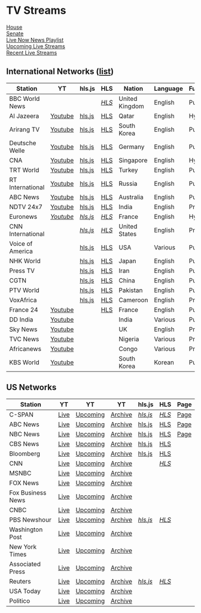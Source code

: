 # TV Streams

<link rel="stylesheet" type="text/css" href="css/markdown.css">
<link rel="shortcut icon" href="ico/favicon.png" type="image/x-icon">

[House](house.html)  
[Senate](senate.html)  
[Live Now News Playlist](https://www.youtube.com/playlist?list=PL3ZQ5CpNulQmA2Tegc98c0XXJTzuKb0wS)  
[Upcoming Live Streams](https://www.youtube.com/playlist?list=PLU12uITxBEPHHlOIWGAIezbshH82rGpKp)  
[Recent Live Streams](https://www.youtube.com/playlist?list=PLU12uITxBEPFteq84ODnPRJjskBgVQC2M)

## International Networks ([list](https://en.wikipedia.org/wiki/List_of_world_news_channels))

| Station | YT | hls.js | HLS | Nation | Language | Funding | Website | Wikipedia |
| - | - | - | - | - | - | - | - | - |
| BBC World News | | | [*HLS*](http://ott-cdn.ucom.am/s24/index.m3u8) | United Kingdom | English | Public | [Website](https://www.bbc.com/news/world_radio_and_tv) | [Wikipedia](https://en.wikipedia.org/wiki/BBC_World_News) |
| Al Jazeera | [Youtube](https://www.youtube.com/c/AlJazeeraEnglish/live) | [hls.js](https://www.danburd.com/hlsjsvideo.html?stream=https://live-hls-web-aje.getaj.net/AJE/index.m3u8) | [HLS](https://live-hls-web-aje.getaj.net/AJE/index.m3u8) | Qatar | English | Hybrid | [Website](https://www.aljazeera.com/live/) | [Wikipedia](https://en.wikipedia.org/wiki/Al_Jazeera_English) |
| Arirang TV | [Youtube](https://www.youtube.com/c/ArirangCoKrTV/live) | [hls.js](https://www.danburd.com/hlsjsvideo.html?stream=https://amdlive-ch01-ctnd-com.akamaized.net/arirang_1ch/smil:arirang_1ch.smil/master.m3u8) | [HLS](https://amdlive-ch01-ctnd-com.akamaized.net/arirang_1ch/smil:arirang_1ch.smil/master.m3u8) | South Korea | English | Public | [Website](http://www.arirang.co.kr/player/OnAir_TV.asp) | [Wikipedia](https://en.wikipedia.org/wiki/ArirangTV) |
| Deutsche Welle | [Youtube](https://www.youtube.com/c/dwnews/live) | [hls.js](https://www.danburd.com/hlsjsvideo.html?stream=https://dwamdstream102.akamaized.net/hls/live/2015525/dwstream102/index.m3u8) | [HLS](https://dwamdstream102.akamaized.net/hls/live/2015525/dwstream102/index.m3u8) | Germany | English | Public | [Website](https://www.dw.com/en/media-center/live-tv/s-100825?channel=1) | [Wikipedia](https://en.wikipedia.org/wiki/DW-TV) |
| CNA | [Youtube](https://www.youtube.com/channel/UC83jt4dlz1Gjl58fzQrrKZg/live) | [hls.js](https://www.danburd.com/hlsjsvideo.html?stream=https://d2e1asnsl7br7b.cloudfront.net/7782e205e72f43aeb4a48ec97f66ebbe/index.m3u8) | [HLS](https://d2e1asnsl7br7b.cloudfront.net/7782e205e72f43aeb4a48ec97f66ebbe/index.m3u8) | Singapore | English | Hybrid | [Website](https://www.channelnewsasia.com/news/livetv) | [Wikipedia](https://en.wikipedia.org/wiki/CNA_(news_channel)) |
| TRT World | [Youtube](https://www.youtube.com/c/TRTWorld/live) | [hls.js](https://www.danburd.com/hlsjsvideo.html?stream=https://api.trtworld.com/livestream/v1/WcM3Oa2LHD9iUjWDSRUI335NkMWVTUV351H56dqC/master.m3u8) | [HLS](https://api.trtworld.com/livestream/v1/WcM3Oa2LHD9iUjWDSRUI335NkMWVTUV351H56dqC/master.m3u8) | Turkey | English | Public | [Website](https://www.trtworld.com/live/) | [Wikipedia](https://en.wikipedia.org/wiki/TRT_World) |
| RT International | [Youtube](https://www.youtube.com/c/RT/live) | [hls.js](https://www.danburd.com/hlsjsvideo.html?stream=https://rt-glb.gcdn.co/live/rtnews/playlist.m3u8) | [HLS](https://rt-glb.gcdn.co/live/rtnews/playlist.m3u8) | Russia | English | Public | [Website](https://www.rt.com/on-air/) | [Wikipedia](https://en.wikipedia.org/wiki/RT_(TV_network)) |
| ABC News | [Youtube](https://www.youtube.com/c/NewsOnABC/live) | [hls.js](https://www.danburd.com/hlsjsvideo.html?stream=https://abc-iview-mediapackagestreams-2.akamaized.net/out/v1/6e1cc6d25ec0480ea099a5399d73bc4b/index.m3u8) | [HLS](https://abc-iview-mediapackagestreams-2.akamaized.net/out/v1/6e1cc6d25ec0480ea099a5399d73bc4b/index.m3u8) | Australia | English | Public | [Website](https://www.abc.net.au/news/) | [Wikipedia](https://en.wikipedia.org/wiki/ABC_News_(Australia)) |
| NDTV 24x7 | [Youtube](https://www.youtube.com/c/NDTV/live) | [hls.js](https://www.danburd.com/hlsjsvideo.html?stream=https://ndtv24x7elemarchana.akamaized.net/hls/live/2003678/ndtv24x7/ndtv24x7master.m3u8) | [HLS](https://ndtv24x7elemarchana.akamaized.net/hls/live/2003678/ndtv24x7/ndtv24x7master.m3u8) | India | English | Private | [Website](https://www.ndtv.com/video/live/channel/ndtv24x7) | [Wikipedia](https://en.wikipedia.org/wiki/NDTV_24x7) |
| Euronews | [*Youtube*](https://www.youtube.com/c/Euronews/live) | [*hls.js*](https://www.danburd.com/hlsjsvideo.html?stream=https://euronews-euronews-world-1.roku.wurl.com/manifest/playlist.m3u8) | [*HLS*](https://euronews-euronews-world-1.roku.wurl.com/manifest/playlist.m3u8) | France | English | Hybrid | [Website](https://www.euronews.com/) | [Wikipedia](https://en.wikipedia.org/wiki/Euronews) |
| CNN International | | [*hls.js*](https://www.danburd.com/hlsjsvideo.html?stream=https://cnn-cnninternational-1-gb.samsung.wurl.com/manifest/playlist.m3u8) | [*HLS*](https://cnn-cnninternational-1-gb.samsung.wurl.com/manifest/playlist.m3u8) | United States | English | Private | [Website](https://edition.cnn.com) | [Wikipedia](https://en.wikipedia.org/wiki/CNN_International) |
| Voice of America | | [hls.js](https://www.danburd.com/hlsjsvideo.html?stream=https://voa-lh.akamaihd.net/i/voa_mpls_tvmc3_3@320295/master.m3u8) | [HLS](https://voa-lh.akamaihd.net/i/voa_mpls_tvmc3_3@320295/master.m3u8) | USA | Various | Public | [Website](https://www.voanews.com/watch) | [Wikipedia](https://en.wikipedia.org/wiki/Voice_of_America) |
| NHK World | | [hls.js](https://www.danburd.com/hlsjsvideo.html?stream=https://nhkworld.webcdn.stream.ne.jp/www11/nhkworld-tv/global/2003458/live.m3u8) | [HLS](https://nhkworld.webcdn.stream.ne.jp/www11/nhkworld-tv/global/2003458/live.m3u8) | Japan | English | Public | [Website](https://www3.nhk.or.jp/nhkworld/en/live/) | [Wikipedia](https://en.wikipedia.org/wiki/NHK_World-Japan) |
| Press TV | | [hls.js](https://www.danburd.com/hlsjsvideo.html?stream=https://live.presstv.ir/liveprs/smil:liveprs/playlist.m3u8) | [HLS](https://live.presstv.ir/liveprs/smil:liveprs/playlist.m3u8) | Iran | English | Public | [Website](https://www.presstv.ir/Live) | [Wikipedia](https://en.wikipedia.org/wiki/Press_TV) |
| CGTN | | [hls.js](https://www.danburd.com/hlsjsvideo.html?stream=https://news.cgtn.com/resource/live/english/cgtn-news.m3u8) | [HLS](https://news.cgtn.com/resource/live/english/cgtn-news.m3u8) | China | English | Public | [Website](https://www.cgtn.com/channel/en.do) | [Wikipedia](https://en.wikipedia.org/wiki/CGTN_(TV_channel)) |
| PTV World | | [hls.js](https://www.danburd.com/hlsjsvideo.html?stream=https://live.ptv.com.pk/live/ptvworld/playlist.m3u8) | [HLS](https://live.ptv.com.pk/live/ptvworld/playlist.m3u8) | Pakistan | English | Public | [Website](https://ptv.com.pk/ptvWorld) | [Wikipedia](https://en.wikipedia.org/wiki/Pakistan_Television_Corporation) |
| VoxAfrica | | [hls.js](https://www.danburd.com/hlsjsvideo.html?stream=https://1494836162.rsc.cdn77.org/LS-PRG-59570-1/index.m3u8) | [HLS](https://1494836162.rsc.cdn77.org/LS-PRG-59570-1/index.m3u8) | Cameroon | English | Private | [Website](https://voxafrica.com/) | |
| France 24 | [Youtube](https://www.youtube.com/c/france24english/live) | | [HLS](https://static.france24.com/live/F24_EN_LO_HLS/live_ios.m3u8) | France | English | Public | [Website](https://www.france24.com/en/live) | [Wikipedia](https://en.wikipedia.org/wiki/France_24) |
| DD India | [Youtube](https://www.youtube.com/c/DDIndia/live) | | | India | Various | Public | [Website](https://prasarbharati.gov.in/live-tv/) | [Wikipedia](https://en.wikipedia.org/wiki/DD_India) |
| Sky News | [Youtube](https://www.youtube.com/c/skynews/live) | | | UK | English | Private | [Website](https://news.sky.com/story/watch-sky-news-live-10315632) | [Wikipedia](https://en.wikipedia.org/wiki/Sky_News#Sky_News_International) |
| TVC News | [Youtube](https://www.youtube.com/c/TVCNewsNigeria/live) | | | Nigeria | Various | Private | [Website](https://tvcnews.tv/live-streaming/) | [Wikipedia](https://en.wikipedia.org/wiki/TVC_News) |
| Africanews | [Youtube](https://www.youtube.com/c/africanews/live) | | | Congo | Various | Private | [Website](https://www.africanews.com/live/) | [Wikipedia](https://en.wikipedia.org/wiki/Africanews) |
| KBS World | [Youtube](https://www.youtube.com/c/kbsworldtv/live) | | | South Korea | Korean | Public | [Website](https://kbsworld.kbs.co.kr/index_en.php) | [Wikipedia](https://en.wikipedia.org/wiki/KBS_World_(TV_channel)) |

## US Networks

| Station | YT | YT | YT | hls.js | HLS | Page | 
|-|-|-|-|-|-|-|
| C-SPAN | [Live](https://www.youtube.com/c/cspan/live) | [Upcoming](https://www.youtube.com/c/cspan/videos?view=2&live_view=502) | [Archive](https://www.youtube.com/c/cspan/videos?view=2&live_view=503) | [*hls.js*](https://www.danburd.com/hlsjsvideo.html?stream=https://skystreams-lh.akamaihd.net/i/SkyC1_1@500806/master.m3u8) | [*HLS*](https://skystreams-lh.akamaihd.net/i/SkyC1_1@500806/master.m3u8) | [Page](https://www.danburd.com/cspan.html) |
| ABC News | [Live](https://www.youtube.com/c/ABCNews/live) | [Upcoming](https://www.youtube.com/c/ABCNews/videos?view=2&live_view=502) | [Archive](https://www.youtube.com/c/ABCNews/videos?view=2&live_view=503) | [hls.js](https://www.danburd.com/hlsjsvideo.html?stream=https://content.uplynk.com/channel/3324f2467c414329b3b0cc5cd987b6be.m3u8) | [HLS](https://content.uplynk.com/channel/3324f2467c414329b3b0cc5cd987b6be.m3u8) | [Page](https://www.danburd.com/abcnews.html) |
| NBC News | [Live](https://www.youtube.com/c/NBCNews/live) | [Upcoming](https://www.youtube.com/c/NBCNews/videos?view=2&live_view=502) | [Archive](https://www.youtube.com/c/NBCNews/videos?view=2&live_view=503) | [hls.js](https://www.danburd.com/hlsjsvideo.html?stream=https://nbcnews2.akamaized.net/hls/live/723426/NBCNewsPlaymaker24x7Linear99a3a827-ua/master.m3u8) | [HLS](https://nbcnews2.akamaized.net/hls/live/723426/NBCNewsPlaymaker24x7Linear99a3a827-ua/master.m3u8) | [Page](https://www.danburd.com/nbcnews.html) |
| CBS News | [Live](https://www.youtube.com/c/CBSNews/live) | [Upcoming](https://www.youtube.com/c/CBSNews/videos?view=2&live_view=502) | [Archive](https://www.youtube.com/c/CBSNews/videos?view=2&live_view=503) | [hls.js](https://www.danburd.com/hlsjsvideo.html?stream=https://cbsnewshd-lh.akamaihd.net/i/CBSNHD_7@199302/master.m3u8) | [HLS](https://cbsnewshd-lh.akamaihd.net/i/CBSNHD_7@199302/master.m3u8) |
| Bloomberg | [Live](https://www.youtube.com/c/BloombergNews/live) | [Upcoming](https://www.youtube.com/channel/UCUMZ7gohGI9HcU9VNsr2FJQ/videos?view=2&live_view=502) | [Archive](https://www.youtube.com/channel/UCUMZ7gohGI9HcU9VNsr2FJQ/videos?view=2&live_view=503) | [hls.js](https://www.danburd.com/hlsjsvideo.html?stream=https://liveproduseast.akamaized.net/us/Channel-USTV-AWS-virginia-1/Source-USTV-1000-1_live.m3u8) | [HLS](https://liveproduseast.akamaized.net/us/Channel-USTV-AWS-virginia-1/Source-USTV-1000-1_live.m3u8) |
| CNN | [Live](https://www.youtube.com/channel/UCupvZG-5ko_eiXAupbDfxWw/live) | [Upcoming](https://www.youtube.com/channel/UCupvZG-5ko_eiXAupbDfxWw/videos?view=2&live_view=502) | [Archive](https://www.youtube.com/channel/UCupvZG-5ko_eiXAupbDfxWw/videos?view=2&live_view=503) | | [*HLS*](https://turnerlive.warnermediacdn.com/hls/live/586495/cnngo/cnn_slate/VIDEO_0_3564000.m3u8) |
| MSNBC | [Live](https://www.youtube.com/c/msnbc/live) | [Upcoming](https://www.youtube.com/c/msnbc/videos?view=2&live_view=502) | [Archive](https://www.youtube.com/c/msnbc/videos?view=2&live_view=503) |
| FOX News | [Live](https://www.youtube.com/c/FOXNews/live) | [Upcoming](https://www.youtube.com/c/FOXNews/videos?view=2&live_view=502) | [Archive](https://www.youtube.com/c/FOXNews/videos?view=2&live_view=503) |
| Fox Business News | [Live](https://www.youtube.com/c/FoxBusiness/live) | [Upcoming](https://www.youtube.com/c/FoxBusiness/videos?view=2&live_view=502) | [Archive](https://www.youtube.com/c/FoxBusiness/videos?view=2&live_view=503) |
| CNBC | [Live](https://www.youtube.com/c/CNBC/live) | [Upcoming](https://www.youtube.com/c/CNBC/videos?view=2&live_view=502) | [Archive](https://www.youtube.com/c/CNBC/videos?view=2&live_view=503) |
| PBS Newshour | [Live](https://www.youtube.com/c/PBSNewshour/live) | [Upcoming](https://www.youtube.com/c/PBSNewshour/videos?view=2&live_view=502) | [Archive](https://www.youtube.com/c/PBSNewshour/videos?view=2&live_view=503) | [*hls.js*](https://www.danburd.com/hlsjsvideo.html?stream=https://pbs-samsunguk.amagi.tv/playlist.m3u8) | [*HLS*](https://pbs-samsunguk.amagi.tv/playlist.m3u8) |
| Washington Post | [Live](https://www.youtube.com/c/washingtonpost/live) | [Upcoming](https://www.youtube.com/c/washingtonpost/videos?view=2&live_view=502) | [Archive](https://www.youtube.com/c/washingtonpost/videos?view=2&live_view=503) |
| New York Times | [Live](https://www.youtube.com/c/NYTimes/live) | [Upcoming](https://www.youtube.com/c/NYTimes/videos?view=2&live_view=502) | [Archive](https://www.youtube.com/c/NYTimes/videos?view=2&live_view=503) |
| Associated Press | [Live](https://www.youtube.com/c/ap/live) | [Upcoming](https://www.youtube.com/c/ap/videos?view=2&live_view=502) | [Archive](https://www.youtube.com/c/ap/videos?view=2&live_view=503)
| Reuters | [Live](https://www.youtube.com/c/Reuters/live) | [Upcoming](https://www.youtube.com/c/Reuters/videos?view=2&live_view=502) | [Archive](https://www.youtube.com/c/Reuters/videos?view=2&live_view=503) | [*hls.js*](https://www.danburd.com/hlsjsvideo.html?stream=https://reuters-reuters-1-eu.rakuten.wurl.com/manifest/playlist.m3u8) | [*HLS*](https://reuters-reuters-1-eu.rakuten.wurl.com/manifest/playlist.m3u8) |
| USA Today | [Live](https://www.youtube.com/c/USAToday/live) | [Upcoming](https://www.youtube.com/c/USAToday/videos?view=2&live_view=502) | [Archive](https://www.youtube.com/c/USAToday/videos?view=2&live_view=503) |
| Politico | [Live](https://www.youtube.com/c/Politico/live) | [Upcoming](https://www.youtube.com/c/Politico/videos?view=2&live_view=502) | [Archive](https://www.youtube.com/c/Politico/videos?view=2&live_view=503) |
